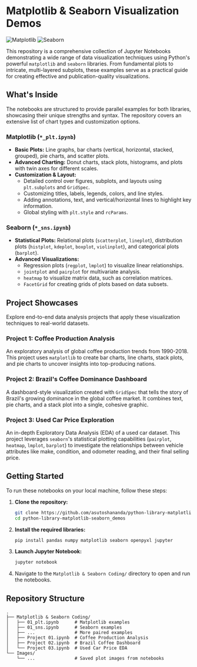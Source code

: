 # Matplotlib & Seaborn Visualization Demos
![Matplotlib](https://img.shields.io/badge/Matplotlib-3776AB?style=for-the-badge&logo=matplotlib&logoColor=white)
![Seaborn](https://img.shields.io/badge/Seaborn-4C9FCC?style=for-the-badge&logo=seaborn&logoColor=white)


This repository is a comprehensive collection of Jupyter Notebooks demonstrating a wide range of data visualization techniques using Python's powerful `matplotlib` and `seaborn` libraries. From fundamental plots to intricate, multi-layered subplots, these examples serve as a practical guide for creating effective and publication-quality visualizations.

## What's Inside

The notebooks are structured to provide parallel examples for both libraries, showcasing their unique strengths and syntax. The repository covers an extensive list of chart types and customization options.

### Matplotlib (`*_plt.ipynb`)
- **Basic Plots:** Line graphs, bar charts (vertical, horizontal, stacked, grouped), pie charts, and scatter plots.
- **Advanced Charting:** Donut charts, stack plots, histograms, and plots with twin axes for different scales.
- **Customization & Layout:**
    - Detailed control over figures, subplots, and layouts using `plt.subplots` and `GridSpec`.
    - Customizing titles, labels, legends, colors, and line styles.
    - Adding annotations, text, and vertical/horizontal lines to highlight key information.
    - Global styling with `plt.style` and `rcParams`.

### Seaborn (`*_sns.ipynb`)
- **Statistical Plots:** Relational plots (`scatterplot`, `lineplot`), distribution plots (`histplot`, `kdeplot`, `boxplot`, `violinplot`), and categorical plots (`barplot`).
- **Advanced Visualizations:**
    - Regression plots (`regplot`, `lmplot`) to visualize linear relationships.
    - `jointplot` and `pairplot` for multivariate analysis.
    - `heatmap` to visualize matrix data, such as correlation matrices.
    - `FacetGrid` for creating grids of plots based on data subsets.

## Project Showcases

Explore end-to-end data analysis projects that apply these visualization techniques to real-world datasets.

### Project 1: Coffee Production Analysis
An exploratory analysis of global coffee production trends from 1990-2018. This project uses `matplotlib` to create bar charts, line charts, stack plots, and pie charts to uncover insights into top-producing nations.

### Project 2: Brazil's Coffee Dominance Dashboard
A dashboard-style visualization created with `GridSpec` that tells the story of Brazil's growing dominance in the global coffee market. It combines text, pie charts, and a stack plot into a single, cohesive graphic.

### Project 3: Used Car Price Exploration
An in-depth Exploratory Data Analysis (EDA) of a used car dataset. This project leverages `seaborn`'s statistical plotting capabilities (`pairplot`, `heatmap`, `lmplot`, `barplot`) to investigate the relationships between vehicle attributes like make, condition, and odometer reading, and their final selling price.

## Getting Started

To run these notebooks on your local machine, follow these steps:

1.  **Clone the repository:**
    ```bash
    git clone https://github.com/asutoshananda/python-library-matplotlib-seaborn_demos.git
    cd python-library-matplotlib-seaborn_demos
    ```

2.  **Install the required libraries:**
    ```bash
    pip install pandas numpy matplotlib seaborn openpyxl jupyter
    ```

3.  **Launch Jupyter Notebook:**
    ```bash
    jupyter notebook
    ```

4.  Navigate to the `Matplotlib & Seaborn Coding/` directory to open and run the notebooks.

## Repository Structure

```
.
├── Matplotlib & Seaborn Coding/
│   ├── 01_plt.ipynb      # Matplotlib examples
│   ├── 01_sns.ipynb      # Seaborn examples
│   ├── ...               # More paired examples
│   ├── Project 01.ipynb  # Coffee Production Analysis
│   ├── Project 02.ipynb  # Brazil Coffee Dashboard
│   └── Project 03.ipynb  # Used Car Price EDA
└── Images/
    └── ...               # Saved plot images from notebooks
